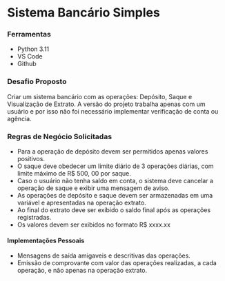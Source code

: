 # Sistema Bancário Simples 

### Ferramentas 

- Python 3.11
- VS Code
- Github

### Desafio Proposto 

Criar um sistema bancário com as operações: Depósito, Saque e Visualização de Extrato. A versão do projeto trabalha apenas com um usuário e por isso não foi necessário implementar verificação de conta ou agência.

### Regras de Negócio Solicitadas

- Para a operação de depósito devem ser permitidos apenas valores positivos.
- O saque deve obedecer um limite diário de 3 operações diárias, com limite máximo de R$ 500, 00 por saque.
- Caso o usuário não tenha saldo em conta, o sistema deve cancelar a operação de saque e exibir uma mensagem de aviso.
- As operações de depósito e saque devem ser armazenadas em uma variável e apresentadas na operação extrato.
- Ao final do extrato deve ser exibido o saldo final após as operações registradas.
- Os valores devem ser exibidos no formato R$ xxxx.xx

#### Implementações Pessoais

- Mensagens de saída amigaveis e descritivas das operações.
- Emissão de comprovante com valor das operações realizadas, a cada operação, e não apenas na operação extrato.